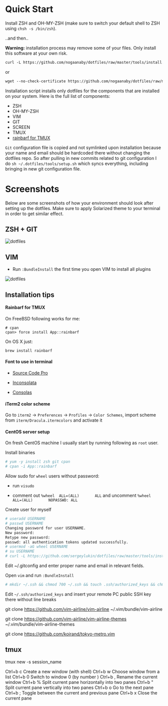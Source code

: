 Quick Start
===========

Install ZSH and OH-MY-ZSH (make sure to switch your default shell to ZSH using
`chsh -s /bin/zsh`).

..and then..

**Warning:** installation process may remove some of your files. Only install this
software at your own risk.

``` html
curl -L https://github.com/nogaanaby/dotfiles/raw/master/tools/install.sh | sh
```

or

``` html
wget --no-check-certificate https://github.com/nogaanaby/dotfiles/raw/master/tools/install.sh -O - | sh
```

Installation script installs only dotfiles for the components that are installed on
your system. Here is the full list of components:

* ZSH
* OH-MY-ZSH
* VIM
* GIT
* SCREEN
* TMUX
* [rainbarf for TMUX](https://github.com/creaktive/rainbarf)

`Git` configuration file is copied and not symlinked upon installation
because your name and email should be hardcoded there without changing
the dotfiles repo. So after pulling in new commits related to git
configuration I do `sh ~/.dotfiles/tools/setup.sh` which syncs
everything, including bringing in new git configuration file.

Screenshots
===========

Below are some screenshots of how your environment should look after setting
up the dotfiles. Make sure to apply Solarized theme to your terminal in order
to get similar effect.

ZSH + GIT
----------

![dotfiles](https://raw.github.com/sergeylukin/dotfiles/master/img/screen-zsh-git.jpg)

VIM
---

- Run `:BundleInstall` the first time you open VIM to install all plugins

![dotfiles](https://raw.github.com/sergeylukin/dotfiles/master/img/screen-vim.jpg)

Installation tips
-----------------

#### Rainbarf for TMUX

On FreeBSD following works for me:

```
# cpan
cpan> force install App::rainbarf
```

On OS X just:

```
brew install rainbarf
```

#### Font to use in terminal

- [Source Code Pro](https://github.com/adobe-fonts/source-code-pro/releases)

- [Inconsolata](https://github.com/google/fonts/blob/master/ofl/inconsolata/Inconsolata-Regular.ttf)

- [Consolas](http://ikato.com/blog/how-to-install-consolas-font-on-mac-os-x.html)

#### iTerm2 color scheme

Go to `iterm2` -> `Preferences` -> `Profiles` -> `Color Schemes`,  import
scheme from `iterm/Dracula.itermcolors` and activate it

#### CentOS server setup

On fresh CentOS machine I usually start by running following as `root` user.

Install binaries

```sh
# yum -y install zsh git cpan
# cpan -i App::rainbarf
```

Allow sudo for `wheel` users without password:

- run `visudo`

- comment out `%wheel  ALL=(ALL)       ALL` and uncomment `%wheel        ALL=(ALL)       NOPASSWD: ALL`

Create user for myself

```sh
# useradd USERNAME
# passwd USERNAME
Changing password for user USERNAME.
New password: 
Retype new password: 
passwd: all authentication tokens updated successfully.
# usermod -aG wheel USERNAME
# su USERNAME
# curl -L https://github.com/sergeylukin/dotfiles/raw/master/tools/install.sh | sh
```


Edit ~/.gitconfig and enter proper name and email in relevant fields.

Open `vim` and run `:BundleInstall`

```sh
# mkdir ~/.ssh && chmod 700 ~/.ssh && touch .ssh/authorized_keys && chmod 600 .ssh/authorized_keys
```

Edit `~/.ssh/authorized_keys` and insert your remote PC public SSH key there without line breaks




git clone https://github.com/vim-airline/vim-airline ~/.vim/bundle/vim-airline

git clone https://github.com/vim-airline/vim-airline-themes ~/.vim/bundle/vim-airline-themes

git clone https://github.com/koirand/tokyo-metro.vim




## tmux
tmux new -s session_name

Ctrl+b c Create a new window (with shell)
Ctrl+b w Choose window from a list
Ctrl+b 0 Switch to window 0 (by number )
Ctrl+b , Rename the current window
Ctrl+b % Split current pane horizontally into two panes
Ctrl+b " Split current pane vertically into two panes
Ctrl+b o Go to the next pane
Ctrl+b ; Toggle between the current and previous pane
Ctrl+b x Close the current pane
